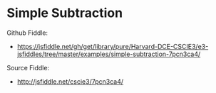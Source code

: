 # Simple Subtraction

Github Fiddle:
- https://jsfiddle.net/gh/get/library/pure/Harvard-DCE-CSCIE3/e3-jsfiddles/tree/master/examples/simple-subtraction-7pcn3ca4/

Source Fiddle:
- http://jsfiddle.net/cscie3/7pcn3ca4/

